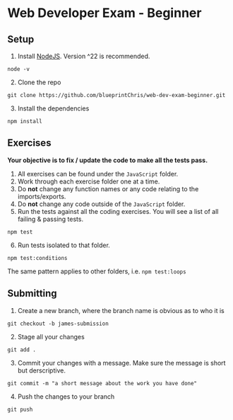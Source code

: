 # Web Developer Exam - Beginner

## Setup

1. Install [NodeJS](https://nodejs.org/en/download). Version ^22 is recommended.

```
node -v
```

2. Clone the repo

```
git clone https://github.com/blueprintChris/web-dev-exam-beginner.git
```

3. Install the dependencies

```
npm install
```

## Exercises

**Your objective is to fix / update the code to make all the tests pass.**

1. All exercises can be found under the `JavaScript` folder.
2. Work through each exercise folder one at a time.
3. Do **not** change any function names or any code relating to the imports/exports.
4. Do **not** change any code outside of the `JavaScript` folder.
5. Run the tests against all the coding exercises. You will see a list of all failing & passing tests.

```
npm test
```

6. Run tests isolated to that folder.

```
npm test:conditions
```

The same pattern applies to other folders, i.e. `npm test:loops`

## Submitting

1. Create a new branch, where the branch name is obvious as to who it is

```
git checkout -b james-submission
```

2. Stage all your changes

```
git add .
```

3. Commit your changes with a message. Make sure the message is short but derscriptive.

```
git commit -m "a short message about the work you have done"
```

4. Push the changes to your branch

```
git push
```
